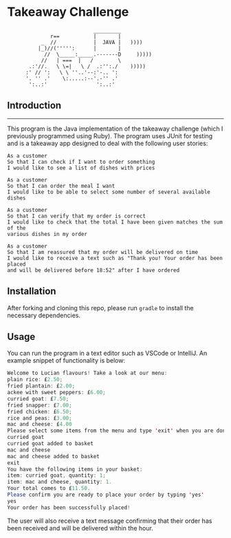 Takeaway Challenge
==================
```
                            _________
              r==           |       |
           _  //            |  JAVA |   ))))
          |_)//(''''':      |       |
            //  \_____:_____.-------D     )))))
           //   | ===  |   /        \
       .:'//.   \ \=|   \ /  .:'':./    )))))
      :' // ':   \ \ ''..'--:'-.. ':
      '. '' .'    \:.....:--'.-'' .'
       ':..:'                ':..:'

 ```

## Introduction
____

This program is the Java implementation of the takeaway challenge (which I previously programmed using Ruby). The 
program uses JUnit for testing and is a takeaway app designed to deal with the following user stories:

```
As a customer
So that I can check if I want to order something
I would like to see a list of dishes with prices

As a customer
So that I can order the meal I want
I would like to be able to select some number of several available dishes

As a customer
So that I can verify that my order is correct
I would like to check that the total I have been given matches the sum of the 
various dishes in my order

As a customer
So that I am reassured that my order will be delivered on time
I would like to receive a text such as "Thank you! Your order has been placed 
and will be delivered before 18:52" after I have ordered
```
## Installation
After forking and cloning this repo, please run `gradle` to install the necessary dependencies.

## Usage
You can run the program in a text editor such as VSCode or IntelliJ. An example snippet of functionality is below:
```java
Welcome to Lucian flavours! Take a look at our menu:
plain rice: £2.50;
fried plantain: £2.00;
ackee with sweet peppers: £6.00;
curried goat: £7.50;
fried snapper: £7.00;
fried chicken: £6.50;
rice and peas: £3.00;
mac and cheese: £4.00
Please select some items from the menu and type 'exit' when you are done:
curried goat
curried goat added to basket
mac and cheese
mac and cheese added to basket
exit
You have the following items in your basket:
item: curried goat, quantity: 1;
item: mac and cheese, quantity: 1.
Your total comes to £11.50.
Please confirm you are ready to place your order by typing 'yes'
yes
Your order has been successfully placed!
```
The user will also receive a text message confirming that their order has been received and will be delivered within 
the hour.
